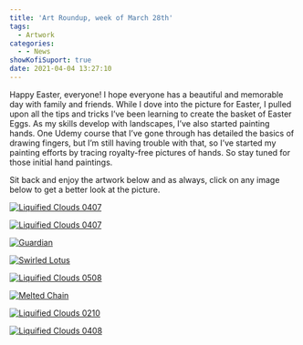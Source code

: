 ```yaml
---
title: 'Art Roundup, week of March 28th'
tags:
  - Artwork
categories:
  - - News
showKofiSuport: true
date: 2021-04-04 13:27:10
---
```


Happy Easter, everyone! I hope everyone has a beautiful and memorable day with family and friends. While I dove into the picture for Easter, I pulled upon all the tips and tricks I’ve been learning to create the basket of Easter Eggs. As my skills develop with landscapes, I’ve also started painting hands. One Udemy course that I’ve gone through has detailed the basics of drawing fingers, but I’m still having trouble with that, so I’ve started my painting efforts by tracing royalty-free pictures of hands.<!-- more --> So stay tuned for those initial hand paintings.

Sit back and enjoy the artwork below and as always, click on any image below to get a better look at the picture.

<div class="center">

[![Liquified Clouds 0407](https://images-wixmp-ed30a86b8c4ca887773594c2.wixmp.com/f/f99a6bf8-c5b7-48b6-ad1d-bbd9283918e7/deh57jd-ef91b93d-359a-4577-a8c1-44dee0d14eaf.png/v1/fill/w_1600,h_2259,q_80,strp/easter_by_stevenmeehan_deh57jd-fullview.jpg?token=eyJ0eXAiOiJKV1QiLCJhbGciOiJIUzI1NiJ9.eyJzdWIiOiJ1cm46YXBwOiIsImlzcyI6InVybjphcHA6Iiwib2JqIjpbW3siaGVpZ2h0IjoiPD0yMjU5IiwicGF0aCI6IlwvZlwvZjk5YTZiZjgtYzViNy00OGI2LWFkMWQtYmJkOTI4MzkxOGU3XC9kZWg1N2pkLWVmOTFiOTNkLTM1OWEtNDU3Ny1hOGMxLTQ0ZGVlMGQxNGVhZi5wbmciLCJ3aWR0aCI6Ijw9MTYwMCJ9XV0sImF1ZCI6WyJ1cm46c2VydmljZTppbWFnZS5vcGVyYXRpb25zIl19.-TleyMv1LxHU-NvwvvtkjS9GsWhMBlHYN_t961BpT_0 "Easter")](https://www.deviantart.com/stevenmeehan/art/Easter-875322985?ga_submit_new=10%3A1617555509)

</div>

<div class="center">

[![Liquified Clouds 0407](https://images-wixmp-ed30a86b8c4ca887773594c2.wixmp.com/f/f99a6bf8-c5b7-48b6-ad1d-bbd9283918e7/degovgw-4a4a9cd1-9d03-41bb-b753-5bab72e8a3ca.png/v1/fill/w_1600,h_1134,q_80,strp/liquified_clouds_0407_by_stevenmeehan_degovgw-fullview.jpg?token=eyJ0eXAiOiJKV1QiLCJhbGciOiJIUzI1NiJ9.eyJzdWIiOiJ1cm46YXBwOiIsImlzcyI6InVybjphcHA6Iiwib2JqIjpbW3siaGVpZ2h0IjoiPD0xMTM0IiwicGF0aCI6IlwvZlwvZjk5YTZiZjgtYzViNy00OGI2LWFkMWQtYmJkOTI4MzkxOGU3XC9kZWdvdmd3LTRhNGE5Y2QxLTlkMDMtNDFiYi1iNzUzLTViYWI3MmU4YTNjYS5wbmciLCJ3aWR0aCI6Ijw9MTYwMCJ9XV0sImF1ZCI6WyJ1cm46c2VydmljZTppbWFnZS5vcGVyYXRpb25zIl19.lND04GPGWpEEKwVJ23hw5epT4VkBysMTZKJkGKfQlg0 "Liquified Clouds 0407")](https://www.deviantart.com/stevenmeehan/art/Liquified-Clouds-0407-874560848)

</div>

<div class="center">

[![Guardian](https://images-wixmp-ed30a86b8c4ca887773594c2.wixmp.com/f/f99a6bf8-c5b7-48b6-ad1d-bbd9283918e7/degovji-dd016830-017b-460c-8f35-796704f5715b.png/v1/fill/w_1600,h_2259,q_80,strp/guardian_by_stevenmeehan_degovji-fullview.jpg?token=eyJ0eXAiOiJKV1QiLCJhbGciOiJIUzI1NiJ9.eyJzdWIiOiJ1cm46YXBwOiIsImlzcyI6InVybjphcHA6Iiwib2JqIjpbW3siaGVpZ2h0IjoiPD0yMjU5IiwicGF0aCI6IlwvZlwvZjk5YTZiZjgtYzViNy00OGI2LWFkMWQtYmJkOTI4MzkxOGU3XC9kZWdvdmppLWRkMDE2ODMwLTAxN2ItNDYwYy04ZjM1LTc5NjcwNGY1NzE1Yi5wbmciLCJ3aWR0aCI6Ijw9MTYwMCJ9XV0sImF1ZCI6WyJ1cm46c2VydmljZTppbWFnZS5vcGVyYXRpb25zIl19.7S4f5GBn8DyEhuXT7fyejiX58ticnR0Flx-2hpNZcnQ "Guardian")](https://www.deviantart.com/stevenmeehan/art/Guardian-874560942)

</div>

<div class="center">

[![Swirled Lotus](https://images-wixmp-ed30a86b8c4ca887773594c2.wixmp.com/f/f99a6bf8-c5b7-48b6-ad1d-bbd9283918e7/degovnb-2b37c2fc-c590-469e-ade6-eb75fc4066e6.png/v1/fill/w_1600,h_2259,q_80,strp/swirled_lotus_by_stevenmeehan_degovnb-fullview.jpg?token=eyJ0eXAiOiJKV1QiLCJhbGciOiJIUzI1NiJ9.eyJzdWIiOiJ1cm46YXBwOiIsImlzcyI6InVybjphcHA6Iiwib2JqIjpbW3siaGVpZ2h0IjoiPD0yMjU5IiwicGF0aCI6IlwvZlwvZjk5YTZiZjgtYzViNy00OGI2LWFkMWQtYmJkOTI4MzkxOGU3XC9kZWdvdm5iLTJiMzdjMmZjLWM1OTAtNDY5ZS1hZGU2LWViNzVmYzQwNjZlNi5wbmciLCJ3aWR0aCI6Ijw9MTYwMCJ9XV0sImF1ZCI6WyJ1cm46c2VydmljZTppbWFnZS5vcGVyYXRpb25zIl19.UJtHbv0yuPuLmTQ0sBqpr_YRrg-G8jke3hXcS9z5GMU "Swirled Lotus")](https://www.deviantart.com/stevenmeehan/art/Swirled-Lotus-874561079)

</div>

<div class="center">

[![Liquified Clouds 0508](https://images-wixmp-ed30a86b8c4ca887773594c2.wixmp.com/f/f99a6bf8-c5b7-48b6-ad1d-bbd9283918e7/degovrm-8363e531-462f-46b8-8bbc-5dde64947c53.png/v1/fill/w_1600,h_1134,q_80,strp/liquified_clouds_0508_by_stevenmeehan_degovrm-fullview.jpg?token=eyJ0eXAiOiJKV1QiLCJhbGciOiJIUzI1NiJ9.eyJzdWIiOiJ1cm46YXBwOiIsImlzcyI6InVybjphcHA6Iiwib2JqIjpbW3siaGVpZ2h0IjoiPD0xMTM0IiwicGF0aCI6IlwvZlwvZjk5YTZiZjgtYzViNy00OGI2LWFkMWQtYmJkOTI4MzkxOGU3XC9kZWdvdnJtLTgzNjNlNTMxLTQ2MmYtNDZiOC04YmJjLTVkZGU2NDk0N2M1My5wbmciLCJ3aWR0aCI6Ijw9MTYwMCJ9XV0sImF1ZCI6WyJ1cm46c2VydmljZTppbWFnZS5vcGVyYXRpb25zIl19._8BhKIkpYiKQz-AHxyX_zuN4v5Hjbkvj3KP0QnB_2NE "Liquified Clouds 0508")](https://www.deviantart.com/stevenmeehan/art/Liquified-Clouds-0508-874561234)

</div>

<div class="center">

[![Melted Chain](https://images-wixmp-ed30a86b8c4ca887773594c2.wixmp.com/f/f99a6bf8-c5b7-48b6-ad1d-bbd9283918e7/degovt7-3bcf1117-da47-4e42-af40-a91fefcb1565.png/v1/fill/w_1600,h_2259,q_80,strp/melted_chain_by_stevenmeehan_degovt7-fullview.jpg?token=eyJ0eXAiOiJKV1QiLCJhbGciOiJIUzI1NiJ9.eyJzdWIiOiJ1cm46YXBwOiIsImlzcyI6InVybjphcHA6Iiwib2JqIjpbW3siaGVpZ2h0IjoiPD0yMjU5IiwicGF0aCI6IlwvZlwvZjk5YTZiZjgtYzViNy00OGI2LWFkMWQtYmJkOTI4MzkxOGU3XC9kZWdvdnQ3LTNiY2YxMTE3LWRhNDctNGU0Mi1hZjQwLWE5MWZlZmNiMTU2NS5wbmciLCJ3aWR0aCI6Ijw9MTYwMCJ9XV0sImF1ZCI6WyJ1cm46c2VydmljZTppbWFnZS5vcGVyYXRpb25zIl19.N3ldLp1ub4H4czqKgdxNPFjPC9sKfuZyMVYuE9huoMQ "Melted Chain")](https://www.deviantart.com/stevenmeehan/art/Melted-Chain-874561291)

</div>

<div class="center">

[![Liquified Clouds 0210](https://images-wixmp-ed30a86b8c4ca887773594c2.wixmp.com/f/f99a6bf8-c5b7-48b6-ad1d-bbd9283918e7/degovxg-da5c4b19-446f-4fee-bc34-e6b313c23e3a.png/v1/fill/w_1600,h_1134,q_80,strp/liquified_clouds_0210_by_stevenmeehan_degovxg-fullview.jpg?token=eyJ0eXAiOiJKV1QiLCJhbGciOiJIUzI1NiJ9.eyJzdWIiOiJ1cm46YXBwOiIsImlzcyI6InVybjphcHA6Iiwib2JqIjpbW3siaGVpZ2h0IjoiPD0xMTM0IiwicGF0aCI6IlwvZlwvZjk5YTZiZjgtYzViNy00OGI2LWFkMWQtYmJkOTI4MzkxOGU3XC9kZWdvdnhnLWRhNWM0YjE5LTQ0NmYtNGZlZS1iYzM0LWU2YjMxM2MyM2UzYS5wbmciLCJ3aWR0aCI6Ijw9MTYwMCJ9XV0sImF1ZCI6WyJ1cm46c2VydmljZTppbWFnZS5vcGVyYXRpb25zIl19.x6W2WyCcKV4TyW1D54ILx_UVCGiiepdSEodj1hOUduk "Liquified Clouds 0210")](https://www.deviantart.com/stevenmeehan/art/Liquified-Clouds-0210-874561444)

</div>

<div class="center">

[![Liquified Clouds 0408](https://images-wixmp-ed30a86b8c4ca887773594c2.wixmp.com/f/f99a6bf8-c5b7-48b6-ad1d-bbd9283918e7/degow2i-4955898a-822a-4320-ac19-60f468e1441d.png/v1/fill/w_1600,h_1134,q_80,strp/liquified_clouds_0408_by_stevenmeehan_degow2i-fullview.jpg?token=eyJ0eXAiOiJKV1QiLCJhbGciOiJIUzI1NiJ9.eyJzdWIiOiJ1cm46YXBwOiIsImlzcyI6InVybjphcHA6Iiwib2JqIjpbW3siaGVpZ2h0IjoiPD0xMTM0IiwicGF0aCI6IlwvZlwvZjk5YTZiZjgtYzViNy00OGI2LWFkMWQtYmJkOTI4MzkxOGU3XC9kZWdvdzJpLTQ5NTU4OThhLTgyMmEtNDMyMC1hYzE5LTYwZjQ2OGUxNDQxZC5wbmciLCJ3aWR0aCI6Ijw9MTYwMCJ9XV0sImF1ZCI6WyJ1cm46c2VydmljZTppbWFnZS5vcGVyYXRpb25zIl19.lgsc4rtDCNYgZgrKSwI83upQkH90QUpusflMcp0TBV4 "Liquified Clouds 0408")](https://www.deviantart.com/stevenmeehan/art/Liquified-Clouds-0408-874561626)

</div>
